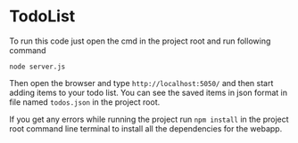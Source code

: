 # TodoList
To run this code just open the cmd in the project root and run following command

    node server.js
Then open the browser and type `http://localhost:5050/` and then start adding items to your todo list. You can see the saved items in json format in file named `todos.json` in the project root.

If you get any errors while running the project run `npm install` in the project root command line terminal to install all the dependencies for the webapp.

    
